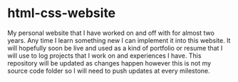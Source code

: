 # html-css-website

My personal website that I have worked on and off with for almost two years. Any time I learn something new I can implement it into this website. It will hopefully soon be 
live and used as a kind of portfolio or resume that I will use to log projects that I work on and experiences I have. This repository will be updated as changes happen however 
this is not my source code folder so I will need to push updates at every milestone.
